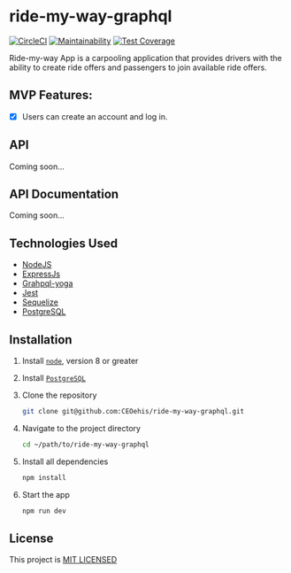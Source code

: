 # ride-my-way-graphql

[![CircleCI](https://circleci.com/gh/CEOehis/ride-my-way-graphql/tree/develop.svg?style=svg)](https://circleci.com/gh/CEOehis/ride-my-way-graphql/tree/develop)
[![Maintainability](https://api.codeclimate.com/v1/badges/497c0200716e89e65c0e/maintainability)](https://codeclimate.com/github/CEOehis/ride-my-way-graphql/maintainability)
[![Test Coverage](https://api.codeclimate.com/v1/badges/497c0200716e89e65c0e/test_coverage)](https://codeclimate.com/github/CEOehis/ride-my-way-graphql/test_coverage)

Ride-my-way App is a carpooling application that provides drivers with the ability to create ride offers
and passengers to join available ride offers.

## MVP Features:

* [x] Users can create an account and log in.

## API

Coming soon...

## API Documentation

Coming soon...

## Technologies Used

* [NodeJS](https://nodejs.org/en/)
* [ExpressJs](https://expressjs.com/)
* [Grahpql-yoga](https://github.com/prisma/graphql-yoga)
* [Jest](https://jestjs.io)
* [Sequelize](http://docs.sequelizejs.com/)
* [PostgreSQL](https://www.postgresql.org/)

## Installation

1. Install [`node`](https://nodejs.org/en/download/), version 8 or greater

2. Install [`PostgreSQL`](https://www.postgresql.org/)

3. Clone the repository

    ```sh
    git clone git@github.com:CEOehis/ride-my-way-graphql.git
    ```

4. Navigate to the project directory

    ```sh
    cd ~/path/to/ride-my-way-graphql
    ```

5. Install all dependencies

    ```sh
    npm install
    ```

6. Start the app

    ```sh
    npm run dev
    ```

## License

This project is [MIT LICENSED](/LICENSE)
